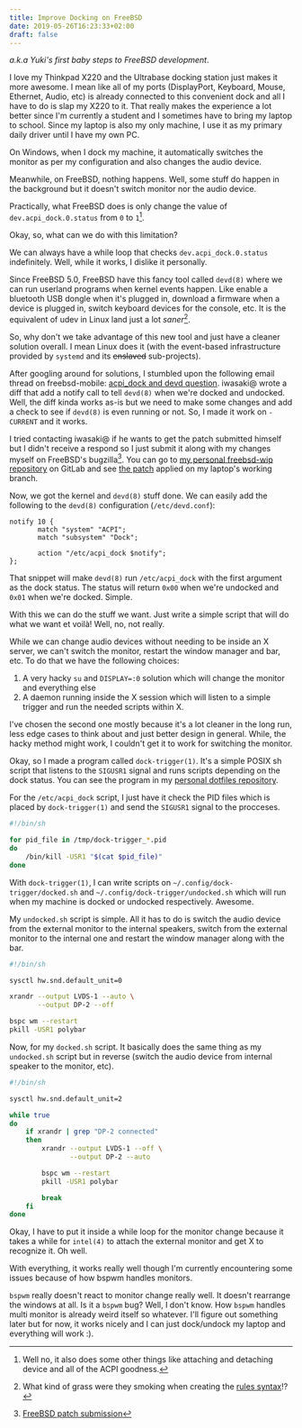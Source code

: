 ```yaml
---
title: Improve Docking on FreeBSD
date: 2019-05-26T16:23:33+02:00
draft: false
---
```


*a.k.a Yuki's first baby steps to FreeBSD development*.

I love my Thinkpad X220 and the Ultrabase docking station just makes it more
awesome. I mean like all of my ports (DisplayPort, Keyboard, Mouse, Ethernet,
Audio, etc) is already connected to this convenient dock and all I have to do is
slap my X220 to it. That really makes the experience a lot better since I'm
currently a student and I sometimes have to bring my laptop to school. Since my
laptop is also my only machine, I use it as my primary daily driver until I have
my own PC.

On Windows, when I dock my machine, it automatically switches the monitor as per
my configuration and also changes the audio device.

Meanwhile, on FreeBSD, nothing happens. Well, some stuff do happen in the
background but it doesn't switch monitor nor the audio device.

Practically, what FreeBSD does is only change the value of `dev.acpi_dock.0.status`
from `0` to `1`[^1].

Okay, so, what can we do with this limitation?

We can always have a while loop that checks `dev.acpi_dock.0.status`
indefinitely. Well, while it works, I dislike it personally.

Since FreeBSD 5.0, FreeBSD have this fancy tool called `devd(8)` where we can
run userland programs when kernel events happen. Like enable a bluetooth USB dongle
when it's plugged in, download a firmware when a device is plugged in, switch
keyboard devices for the console, etc. It is the equivalent of udev in Linux
land just a lot *saner*[^2].

So, why don't we take advantage of this new tool and just have a cleaner
solution overall. I mean Linux does it (with the event-based infrastructure
provided by `systemd` and its ~~enslaved~~ sub-projects).

After googling around for solutions, I stumbled upon the following email thread
on freebsd-mobile: [acpi_dock and devd question][email thread]. iwasaki@ wrote a
diff that add a notify call to tell `devd(8)` when we're docked and undocked.
Well, the diff kinda works as-is but we need to make some changes and add a
check to see if `devd(8)` is even running or not. So, I made it work on
`-CURRENT` and it works.

I tried contacting iwasaki@ if he wants to get the patch submitted himself but
I didn't receive a respond so I just submit it along with my changes myself on
FreeBSD's bugzilla[^3]. You can go to
[my personal freebsd-wip repository][freebsd-wip] on GitLab and see
[the patch][commit] applied on my laptop's working branch.

Now, we got the kernel and `devd(8)` stuff done. We can easily add the following
to the `devd(8)` configuration (`/etc/devd.conf`):

```nginx
notify 10 {
       match "system" "ACPI";
       match "subsystem" "Dock";

       action "/etc/acpi_dock $notify";
};
```

That snippet will make `devd(8)` run `/etc/acpi_dock` with the first argument as
the dock status. The status will return `0x00` when we're undocked and `0x01`
when we're docked. Simple.

With this we can do the stuff we want. Just write a simple script that will do
what we want et voilà! Well, no, not really.

While we can change audio devices without needing to be inside an X server, we
can't switch the monitor, restart the window manager and bar, etc. To do that we
have the following choices:

1. A very hacky `su` and `DISPLAY=:0` solution which will change the monitor and
   everything else
2. A daemon running inside the X session which will listen to a simple trigger
   and run the needed scripts within X.

I've chosen the second one mostly because it's a lot cleaner in the long run,
less edge cases to think about and just better design in general. While, the
hacky method might work, I couldn't get it to work for switching the monitor.

Okay, so I made a program called `dock-trigger(1)`. It's a simple POSIX sh script
that listens to the `SIGUSR1` signal and runs scripts depending on the dock
status. You can see the program in my
[personal dotfiles repository][dock-trigger].

For the `/etc/acpi_dock` script, I just have it check the PID files which is
placed by `dock-trigger(1)` and send the `SIGUSR1` signal to the procceses.

```sh
#!/bin/sh

for pid_file in /tmp/dock-trigger_*.pid
do
    /bin/kill -USR1 "$(cat $pid_file)"
done
```

With `dock-trigger(1)`, I can write scripts on
`~/.config/dock-trigger/docked.sh` and `~/.config/dock-trigger/undocked.sh`
which will run when my machine is docked or undocked respectively. Awesome.

My `undocked.sh` script is simple. All it has to do is switch the audio device
from the external monitor to the internal speakers, switch from the external
monitor to the internal one and restart the window manager along with the bar.

```sh
#!/bin/sh

sysctl hw.snd.default_unit=0

xrandr --output LVDS-1 --auto \
       --output DP-2 --off

bspc wm --restart
pkill -USR1 polybar
```

Now, for my `docked.sh` script. It basically does the same thing as my
`undocked.sh` script but in reverse (switch the audio device from internal
speaker to the monitor, etc).

```sh
#!/bin/sh

sysctl hw.snd.default_unit=2

while true
do
    if xrandr | grep "DP-2 connected"
    then
        xrandr --output LVDS-1 --off \
               --output DP-2 --auto

        bspc wm --restart
        pkill -USR1 polybar

        break
    fi
done
```

Okay, I have to put it inside a while loop for the monitor change because it
takes a while for `intel(4)` to attach the external monitor and get X to
recognize it. Oh well.

With everything, it works really well though I'm currently encountering some
issues because of how bspwm handles monitors.

`bspwm` really doesn't react to monitor change really well. It doesn't rearrange
the windows at all. Is it a `bspwm` bug? Well, I don't know. How `bspwm` handles
multi monitor is already weird itself so whatever. I'll figure out something
later but for now, it works nicely and I can just dock/undock my laptop and
everything will work :).

[^1]: Well no, it also does some other things like attaching and detaching device and all of the ACPI goodness.
[^2]: What kind of grass were they smoking when creating the
      [rules syntax][udev rules]!?
[^3]: [FreeBSD patch submission](https://bugs.freebsd.org/bugzilla/show_bug.cgi?id=238138.)

[email thread]: https://marc.info/?l=freebsd-mobile&m=120186653700412&w=2
[udev rules]: http://www.reactivated.net/writing_udev_rules.html#syntax
[dock-trigger]: https://gitlab.com/yuki_is_bored/dot/blob/master/x/.local/bin/dock-trigger
[freebsd-wip]: https://gitlab.com/yuki_is_bored/freebsd-wip
[commit]: https://gitlab.com/yuki_is_bored/freebsd-wip/commit/54fa798f573dfe0ddcf6c8a38c3969d341d230a1
